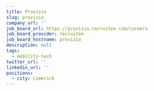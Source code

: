 ```yaml
---
title: Provizio
slug: provizio
company_url: ''
job_board_url: https://provizio.recruitee.com/careers
job_board_provider: recruitee
job_board_hostname: provizio
description: null
tags:
  - mobility-tech
twitter_url: ''
linkedin_url: ''
positions:
  - city: Limerick
---
```


